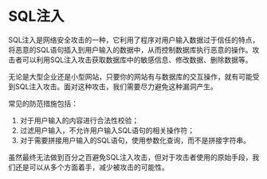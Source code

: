# SQL注入
SQL注入是网络安全攻击的一种，它利用了程序对用户输入数据过于信任的特点，将恶意的SQL语句插入到用户输入的数据中，从而控制数据库执行恶意的操作。攻击者可以利用SQL注入攻击获取数据库中的敏感信息、修改数据、删除数据等。

无论是大型企业还是小型网站，只要你的网站有与数据库的交互操作，就有可能受到SQL注入攻击。面对这种攻击，我们需要尽力避免这种漏洞产生。

常见的防范措施包括：

1. 对于用户输入的内容进行合法性校验；
2. 过滤用户输入，不允许用户输入SQL语句的相关操作符；
3. 对于需要拼接用户输入的SQL语句，使用参数化查询，而不是拼接字符串。

虽然最终无法做到百分之百避免SQL注入攻击，但对于攻击者使用的原始手段，我们还是可以从多个方面着手，减少被攻击的可能性。